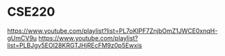# CSE220
https://www.youtube.com/playlist?list=PL7oKIPF7ZnjbOmZ1JWCE0xnqH-gUmCV9u
https://www.youtube.com/playlist?list=PLBJgv5EOl28KRGTJHjREcFM9z0p5Ewxis
